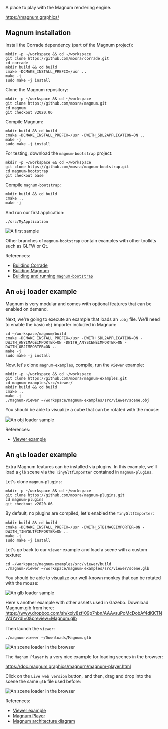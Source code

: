 A place to play with the Magnum rendering engine.

https://magnum.graphics/

## Magnum installation

Install the Corrade dependency (part of the Magnum project):

```
mkdir -p ~/workspace && cd ~/workspace
git clone https://github.com/mosra/corrade.git
cd corrade
mkdir build && cd build
cmake -DCMAKE_INSTALL_PREFIX=/usr ..
make -j
sudo make -j install
```

Clone the Magnum repository:

```
mkdir -p ~/workspace && cd ~/workspace
git clone https://github.com/mosra/magnum.git
cd magnum
git checkout v2020.06
```

Compile Magnum:

```
mkdir build && cd build
cmake -DCMAKE_INSTALL_PREFIX=/usr -DWITH_SDL2APPLICATION=ON ..
make -j
sudo make -j install
```

For testing, download the `magnum-bootstrap` project:

```
mkdir -p ~/workspace && cd ~/workspace
git clone https://github.com/mosra/magnum-bootstrap.git
cd magnum-bootstrap
git checkout base
```

Compile `magnum-bootstrap`:

```
mkdir build && cd build
cmake ..
make -j
```

And run our first application:

```
./src/MyApplication
```

![A first sample](images/magnum-bootstrap.png)

Other branches of `magnum-bootstrap` contain examples with other toolkits such
as GLFW or Qt.

References:
  * [Building Corrade](https://doc.magnum.graphics/corrade/building-corrade.html#building-corrade-manual)
  * [Building Magnum](https://doc.magnum.graphics/magnum/building.html#building-manual)
  * [Building and running `magnum-bootstrap`](https://doc.magnum.graphics/magnum/getting-started.html)


## An `obj` loader example

Magnum is very modular and comes with optional features that can be enabled on
demand.

Next, we're going to execute an example that loads an `.obj` file. We'll need to
enable the basic `obj` importer included in Magnum:

```
cd ~/workspace/magnum/build
cmake -DCMAKE_INSTALL_PREFIX=/usr -DWITH_SDL2APPLICATION=ON -DWITH_ANYIMAGEIMPORTER=ON -DWITH_ANYSCENEIMPORTER=ON -DWITH_OBJIMPORTER=ON ..
make -j
sudo make -j install
```

Now, let's clone `magnum-examples`, compile, run the `viewer` example:

```
mkdir -p ~/workspace && cd ~/workspace
git clone https://github.com/mosra/magnum-examples.git
cd magnum-examples/src/viewer/
mkdir build && cd build
cmake ..
make -j
./magnum-viewer ~/workspace/magnum-examples/src/viewer/scene.obj
```

You should be able to visualize a cube that can be rotated with the mouse:

![An obj loader sample](images/magnum_viewer_obj.png)

References:
  * [Viewer example](https://doc.magnum.graphics/magnum/examples-viewer.html)


## An `glb` loader example

Extra Magnum features can be installed via plugins. In this example, we'll load
a `glb` scene via the `TinyGltfImporter` contained in `magnum-plugins`.

Let's clone `magnum-plugins`:

```
mkdir -p ~/workspace && cd ~/workspace
git clone https://github.com/mosra/magnum-plugins.git
cd magnum-plugins
git checkout v2020.06
```

By default, no plugins are compiled, let's enabled the `TinyGltfImporter`:

```
mkdir build && cd build
cmake -DCMAKE_INSTALL_PREFIX=/usr -DWITH_STBIMAGEIMPORTER=ON -DWITH_TINYGLTFIMPORTER=ON ..
make -j
sudo make -j install
```

Let's go back to our `viewer` example and load a scene with a custom texture:

```
cd ~/workspace/magnum-examples/src/viewer/build
./magnum-viewer ~/workspace/magnum-examples/src/viewer/scene.glb
```

You should be able to visualize our well-known monkey that can be rotated with
the mouse:

![An glb loader sample](images/magnum_viewer_glb.png)

Here's another example with other assets used in Gazebo. Download Magnum.glb
from here: https://www.dropbox.com/sh/xxlv8zfl09p7nbn/AAAvsuPoMcDobAf4dKKTNWdYa?dl=0&preview=Magnum.glb

Then launch the `viewer`:

```
./magnum-viewer ~/Downloads/Magnum.glb
```

![An scene loader in the browser](images/magnum_custom_scene.png)

The `Magnum Player` is a very nice example for loading scenes in the browser:

https://doc.magnum.graphics/magnum/magnum-player.html

Click on the `Live web version` button, and then, drag and drop into the scene
the same `glb` file used before:

![An scene loader in the browser](images/magnum_player.png)

References:
  * [Viewer example](https://doc.magnum.graphics/magnum/examples-viewer.html)
  * [Magnum Player](https://doc.magnum.graphics/magnum/magnum-player.html)
  * [Magnum architecture diagram](https://magnum.graphics/features/extras/)
